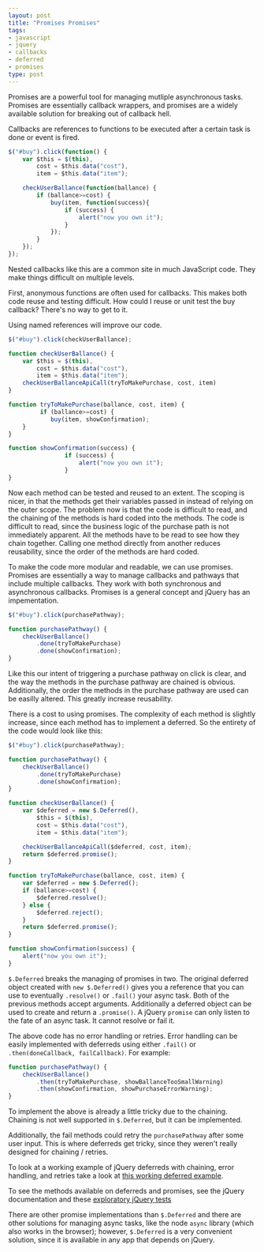 ```yaml
---
layout: post
title: "Promises Promises"
tags:
- javascript
- jquery
- callbacks
- deferred
- promises
type: post
---
```


Promises are a powerful tool for managing mutliple asynchronous tasks. Promises are essentially
callback wrappers, and promises are a widely available solution for breaking out of
callback hell.

Callbacks are references to functions to be executed after a certain task is done or event is fired.

```javascript
$("#buy").click(function() {
    var $this = $(this),
        cost = $this.data("cost"),
        item = $this.data("item");

    checkUserBallance(function(ballance) {
        if (ballance>=cost) {
            buy(item, function(success){
                if (success) {
                    alert("now you own it");
                }
            });
        }
    });
});
```

Nested callbacks like this are a common site in much JavaScript code. They make things difficult on multiple levels.

First, anonymous functions are often used for callbacks. This makes both code reuse and testing difficult. How could I
reuse or unit test the buy callback? There's no way to get to it.

Using named references will improve our code.

```javascript
$("#buy").click(checkUserBallance);

function checkUserBallance() {
    var $this = $(this),
        cost = $this.data("cost"),
        item = $this.data("item");
    checkUserBallanceApiCall(tryToMakePurchase, cost, item)
}

function tryToMakePurchase(ballance, cost, item) {
         if (ballance>=cost) {
            buy(item, showConfirmation);
	}
}

function showConfirmation(success) {
                if (success) {
                    alert("now you own it");
                }
}
```

Now each method can be tested and reused to an extent. The scoping is nicer, in that the
 methods get their variables passed in instead of relying on the outer scope. The problem
 now is that the code is difficult to read, and the
chaining of the methods is hard coded into the methods. The code is difficult to read, since
the business logic of the purchase path is not immediately apparent. All the methods have
to be read to see how they chain together. Calling one method directly from another reduces
reusability, since the order of the methods are hard coded.

To make the code more modular and readable, we can use promises. Promises are essentially a way to manage callbacks and
pathways that include multiple callbacks. They work with both synchronous and asynchronous callbacks. Promises is a
general concept and jQuery has an impementation.

```javascript
$("#buy").click(purchasePathway);

function purchasePathway() {
    checkUserBallance()
	    .done(tryToMakePurchase)
	    .done(showConfirmation);
}
```

Like this our intent of triggering a purchase pathway on click is clear, and the way the
methods in the purchase pathway are chained is obvious. Additionally, the order the methods
in the purchase pathway are used can be easilly altered. This greatly increase reusability.

There is a cost to using promises. The complexity of each method is slightly increase, since
 each method has to implement a deferred.
 So the entirety of the
code would look like this:


```javascript
$("#buy").click(purchasePathway);

function purchasePathway() {
    checkUserBallance()
        .done(tryToMakePurchase)
        .done(showConfirmation);
}

function checkUserBallance() {
    var $deferred = new $.Deferred(),
        $this = $(this),
        cost = $this.data("cost"),
        item = $this.data("item");

    checkUserBallanceApiCall($deferred, cost, item);
    return $deferred.promise();
}

function tryToMakePurchase(ballance, cost, item) {
    var $deferred = new $.Deferred();
    if (ballance>=cost) {
        $deferred.resolve();
	} else {
	    $deferred.reject();
	}
	return $deferred.promise();
}

function showConfirmation(success) {
    alert("now you own it");
}
```

`$.Deferred` breaks the managing of promises in two. The original deferred object created with
`new $.Deferred()` gives you a reference that you can use to eventually `.resolve()` or `.fail()`
your async task. Both of the previous methods accept arguments. Additionally a deferred
object can be used to create and return a `.promise()`. A jQuery `promise` can only listen to the fate
of an async task. It cannot resolve or fail it.

The above code has no error handling or retries. Error handling can be easily implemented
with deferreds using either `.fail()` or `.then(doneCallback, failCallback)`. For example:

```javascript
function purchasePathway() {
    checkUserBallance()
        .then(tryToMakePurchase, showBallanceTooSmallWarning)
        .then(showConfirmation, showPurchaseErrorWarning);
}
```

To implement the above is already a little tricky due to the chaining. Chaining is not well
supported in `$.Deferred`, but it can be implemented.

Additionally, the fail methods could retry the `purchasePathway` after some user input. This
is where deferreds get tricky, since they weren't really designed for chaining / retries.

To look at a working example of jQuery deferreds with chaining, error handling, and retries take a
look at [this working deferred example](http://pajtai.github.io/deferred-example/).

To see the methods available on deferreds and promises, see the jQuery documentation and
these [exploratory jQuery tests](http://pajtia.github.io/exploratory-javascript-tests/index-jquery.html)

There are other promise implementations than `$.Deferred` and there are other solutions for
managing async tasks, like the node `async` library (which also works in the browser); however,
`$.Deferred` is a very convenient solution, since it is available in any app that depends on
jQuery.
